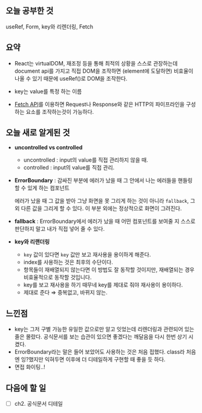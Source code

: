 ## 오늘 공부한 것

useRef, Form, key와 리렌더링, Fetch

## 요약

- React는 virtualDOM, 재조정 등을 통해 최적의 상황을 스스로 관장하는데 document api를 가지고 직접 DOM을 조작하면 (element에 도달하면) 비효율이 나올 수 있기 때문에 useRef()로 DOM을 조작한다.

- key는 value를 특정 하는 이름
- [Fetch API](https://developer.mozilla.org/ko/docs/Web/API/Fetch_API/Using_Fetch)를 이용하면 Request나 Response와 같은 HTTP의 파이프라인을 구성하는 요소를 조작하는것이 가능하다.

## 오늘 새로 알게된 것

- **uncontrolled vs controlled**

  - uncontrolled : input의 value를 직접 관리하지 않을 때.
  - controlled : input의 value를 직접 관리.

- **ErrorBoundary** : 감싸진 부분에 에러가 났을 때 그 안에서 나는 에러들을 핸들링 할 수 있게 하는 컴포넌트

  에러가 났을 때 그 값을 받아 그냥 화면을 못 그리게 하는 것이 아니라 `fallback`, 그 외 다른 값을 그리게 할 수 있다. 이 부분 외에는 정상적으로 화면이 그려진다.

- **fallback** : ErrorBoundary에서 에러가 났을 때 어떤 컴포넌트를 보여줄 지 스스로 판단하지 말고 내가 직접 넣어 줄 수 있다.

- **key와 리랜더링**
  - `key` 값이 있다면 `key` 값만 보고 재사용을 용이하게 해준다.
  - index를 사용하는 것은 최후의 수단이다.
  - 항목들이 재배열되지 않는다면 이 방법도 잘 동작할 것이지만, 재배열되는 경우 비효율적으로 동작할 것입니다.
  - key를 보고 재사용을 하기 때무네 key를 제대로 줘야 재사용이 용이하다.
  - 제대로 준다 ⇒ 중복없고, 바뀌지 않는.

## 느낀점

- key는 그저 구별 가능한 유일한 값으로만 알고 잇었는데 리렌더링과 관련되어 있는 줄은 몰랐다. 공식문서를 보는 습관이 있으면 좋겠다는 깨달음을 다시 한번 상기 시켰다.
- ErrorBoundary라는 말은 들어 보았어도 사용하는 것은 처음 접했다. class라 처음엔 잉?했지만 익혀두면 이후에 더 디테일하게 구현할 때 좋을 듯 하다.
- 면접 화이팅..!

## 다음에 할 일

- [ ] ch2. 공식문서 디테일
